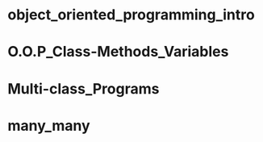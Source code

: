 # object_oriented_programming_intro
# O.O.P_Class-Methods_Variables
# Multi-class_Programs
# many_many
